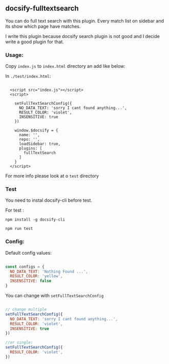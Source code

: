 ## docsify-fulltextsearch

You can do full text search with this plugin.
Every match list on sidebar and its show which page have matches.

I write this plugin because docsify search plugin is not good and I decide write a good plugin for that.

### Usage:
Copy `index.js` to `index.html` directory an add like below: 

In `./test/index.html`:
```javascirpt

  <script src="index.js"></script>
  <script>

    setFullTextSearchConfig({
      NO_DATA_TEXT: 'sorry I cant found anything...',
      RESULT_COLOR: 'violet',
      INSENSITIVE: true
    })
    
    window.$docsify = {
      name: '',
      repo: '',
      loadSidebar: true,
      plugins: [
        fullTextSearch
      ]
    }
  </script>

```

For more info please look at o `test` directory
### Test

You need to instal docsify-cli before test.

For test :

`npm install -g docsify-cli`

`npm run test`  

### Config:

Default config values:

```javascript

const configs = {
  NO_DATA_TEXT: 'Nothing Found ...',
  RESULT_COLOR: 'yellow',
  INSENSITIVE: false
}

```

You can change with `setFullTextSearchConfig`

```javascript

// change multiple
setFullTextSearchConfig({
  NO_DATA_TEXT: 'sorry I cant found anything...',
  RESULT_COLOR: 'violet',
  INSENSITIVE: true
})

//or single: 
setFullTextSearchConfig({
  RESULT_COLOR: 'violet',
})


```


